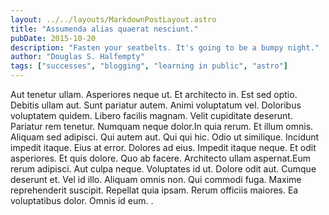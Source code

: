 ```yaml
---
layout: ../../layouts/MarkdownPostLayout.astro
title: "Assumenda alias quaerat nesciunt."
pubDate: 2015-10-20
description: "Fasten your seatbelts. It's going to be a bumpy night."
author: "Douglas S. Halfempty"
tags: ["successes", "blogging", "learning in public", "astro"]
---
```


Aut tenetur ullam. Asperiores neque ut. Et architecto in. Est sed optio. Debitis ullam aut. Sunt pariatur autem. Animi voluptatum vel. Doloribus voluptatem quidem. Libero facilis magnam. Velit cupiditate deserunt. Pariatur rem tenetur. Numquam neque dolor.In quia rerum. Et illum omnis. Aliquam sed adipisci. Qui autem aut. Qui qui hic. Odio ut similique. Incidunt impedit itaque. Eius at error. Dolores ad eius. Impedit itaque neque. Et odit asperiores. Et quis dolore. Quo ab facere. Architecto ullam aspernat.Eum rerum adipisci. Aut culpa neque. Voluptates id ut. Dolore odit aut. Cumque deserunt et. Vel id illo. Aliquam omnis non. Qui commodi fuga. Maxime reprehenderit suscipit. Repellat quia ipsam. Rerum officiis maiores. Ea voluptatibus dolor. Omnis id eum. .

